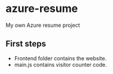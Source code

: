# azure-resume

My own Azure resume project

## First steps

- Frontend folder contains the website.
- main.js contains visitor counter code.
